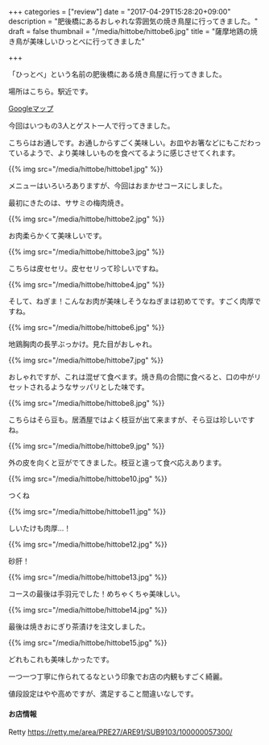 +++
categories = ["review"]
date = "2017-04-29T15:28:20+09:00"
description = "肥後橋にあるおしゃれな雰囲気の焼き鳥屋に行ってきました。"
draft = false
thumbnail = "/media/hittobe/hittobe6.jpg"
title = "薩摩地鶏の焼き鳥が美味しいひっとべに行ってきました"

+++

「ひっとべ」という名前の肥後橋にある焼き鳥屋に行ってきました。

<!--more-->

場所はこちら。駅近です。

[Googleマップ](https://www.google.co.jp/maps/place/%E3%80%92550-0002+%E5%A4%A7%E9%98%AA%E5%BA%9C%E5%A4%A7%E9%98%AA%E5%B8%82%E8%A5%BF%E5%8C%BA%E6%B1%9F%E6%88%B8%E5%A0%80%EF%BC%91%E4%B8%81%E7%9B%AE%EF%BC%91%EF%BC%96%E2%88%92%EF%BC%93%EF%BC%91/@34.6906245,135.4950367,19z/data=!4m5!3m4!1s0x6000e6f07430be91:0x2ea1d196a1c8f4e5!8m2!3d34.6906157!4d135.4954685)

今回はいつもの3人とゲスト一人で行ってきました。

こちらはお通しです。お通しからすごく美味しい。お皿やお箸などにもこだわっているようで、より美味しいものを食べてるように感じさせてくれます。

{{% img src="/media/hittobe/hittobe1.jpg" %}}

メニューはいろいろありますが、今回はおまかせコースにしました。

最初にきたのは、ササミの梅肉焼き。

{{% img src="/media/hittobe/hittobe2.jpg" %}}

お肉柔らかくて美味しいです。

{{% img src="/media/hittobe/hittobe3.jpg" %}}

こちらは皮セセリ。皮セセリって珍しいですね。

{{% img src="/media/hittobe/hittobe4.jpg" %}}

そして、ねぎま！こんなお肉が美味しそうなねぎまは初めてです。すごく肉厚ですね。

{{% img src="/media/hittobe/hittobe6.jpg" %}}

地鶏胸肉の長芋ぶっかけ。見た目がおしゃれ。

{{% img src="/media/hittobe/hittobe7.jpg" %}}

おしゃれですが、これは混ぜて食べます。焼き鳥の合間に食べると、口の中がリセットされるようなサッパリとした味です。

{{% img src="/media/hittobe/hittobe8.jpg" %}}

こちらはそら豆も。居酒屋ではよく枝豆が出て来ますが、そら豆は珍しいですね。

{{% img src="/media/hittobe/hittobe9.jpg" %}}

外の皮を向くと豆がでてきました。枝豆と違って食べ応えあります。

{{% img src="/media/hittobe/hittobe10.jpg" %}}

つくね

{{% img src="/media/hittobe/hittobe11.jpg" %}}

しいたけも肉厚...！

{{% img src="/media/hittobe/hittobe12.jpg" %}}

砂肝！

{{% img src="/media/hittobe/hittobe13.jpg" %}}

コースの最後は手羽元でした！めちゃくちゃ美味しい。

{{% img src="/media/hittobe/hittobe14.jpg" %}}

最後は焼きおにぎり茶漬けを注文しました。

{{% img src="/media/hittobe/hittobe15.jpg" %}}

どれもこれも美味しかったです。

一つ一つ丁寧に作られてるなという印象でお店の内観もすごく綺麗。

値段設定はやや高めですが、満足すること間違いなしです。

#### お店情報

Retty
https://retty.me/area/PRE27/ARE91/SUB9103/100000057300/
